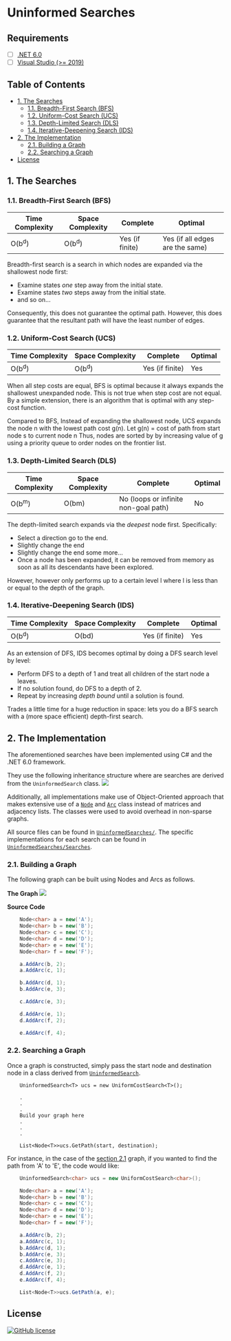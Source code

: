 # Uninformed Searches

## Requirements
- [ ] [.NET 6.0](https://dotnet.microsoft.com/download/dotnet/6.0)
- [ ] [Visual Studio (>= 2019)](https://visualstudio.microsoft.com/vs/)

## Table of Contents
- [1. The Searches](#1-the-searches)
  - [1.1. Breadth-First Search (BFS)](#11-breadth-first-search-bfs)
  - [1.2. Uniform-Cost Search (UCS)](#12-uniform-cost-search-ucs)
  - [1.3. Depth-Limited Search (DLS)](#13-depth-limited-search-dls)
  - [1.4. Iterative-Deepening Search (IDS)](#14-iterative-deepening-search-ids)
- [2. The Implementation](#2-the-implementation)
  - [2.1. Building a Graph](#21-building-a-graph)
  - [2.2. Searching a Graph](#22-searching-a-graph)
- [License](#license)

## 1. The Searches

### 1.1. Breadth-First Search (BFS)
| Time Complexity  | Space Complexity | Complete        | Optimal                         |
|------------------|------------------|-----------------|---------------------------------|
| O(b<sup>d</sup>) | O(b<sup>d</sup>) | Yes (if finite) | Yes (if all edges are the same) 

Breadth-first search is a search in which nodes are expanded via the shallowest node first:
- Examine states *one* step away from the initial state.
- Examine states *two* steps away from the initial state.
- and so on...

Consequently, this does not guarantee the optimal path. However, this does guarantee that the resultant path will have the least number of edges.

### 1.2. Uniform-Cost Search (UCS)
| Time Complexity  | Space Complexity | Complete        | Optimal                         |
|------------------|------------------|-----------------|---------------------------------|
| O(b<sup>d</sup>) | O(b<sup>d</sup>) | Yes (if finite) | Yes 

When all step costs are equal, BFS is optimal because it always expands the shallowest unexpanded node. This is not true when step cost are not equal. By a simple extension, there is an algorithm that is optimal with any step-cost function.

Compared to BFS, Instead of expanding the shallowest node, UCS expands the node n with the lowest path cost g(n).
Let g(n) = cost of path from start node s to current node n
Thus, nodes are sorted by by increasing value of g using a priority queue to order nodes on the frontier list.

### 1.3. Depth-Limited Search (DLS)
| Time Complexity  | Space Complexity | Complete        | Optimal                         |
|------------------|------------------|-----------------|---------------------------------|
| O(b<sup>m</sup>) | O(bm) | No (loops or infinite non-goal path) | No

The depth-limited search expands via the *deepest* node first. Specifically:
- Select a direction go to the end.
- Slightly change the end
- Slightly change the end some more...
- Once a node has been expanded, it can be removed from memory as soon as all its descendants have been explored.

However, however only performs up to a certain level l where l is less than or equal to the depth of the graph.

### 1.4. Iterative-Deepening Search (IDS)
| Time Complexity  | Space Complexity | Complete        | Optimal                         |
|------------------|------------------|-----------------|---------------------------------|
| O(b<sup>d</sup>) | O(bd) | Yes (if finite) | Yes 

As an extension of DFS, IDS becomes optimal by doing a DFS search level by level:

- Perform DFS to a depth of 1 and treat all children of the start node a leaves.
- If no solution found, do DFS to a depth of 2.
- Repeat by increasing *depth bound* until a solution is found.

Trades a little time for a huge reduction in space: lets you do a BFS search with a (more space efficient) depth-first search.

## 2. The Implementation
The aforementioned searches have been implemented using C# and the .NET 6.0 framework.

They use the following inheritance structure where are searches are derived from the `UninformedSearch` class.
![](docs/inheritance.svg)

Additionally, all implementations make use of Object-Oriented approach that makes extensive use of a [`Node`](UninformedSearches/Node.cs) and [`Arc`](UninformedSearches/Arc.cs) class instead of matrices and adjacency lists. The classes were used to avoid overhead in non-sparse graphs.

All source files can be found in [`UninformedSearches/`](UninformedSearches/). 
The specific implementations for each search can be found in [`UninformedSearches/Searches`](UninformedSearches/Searches).

### 2.1. Building a Graph

The following graph can be built using Nodes and Arcs as follows.

**The Graph**
![](docs/graph.svg)

**Source Code**
```c#
    Node<char> a = new('A');
    Node<char> b = new('B');
    Node<char> c = new('C');
    Node<char> d = new('D');
    Node<char> e = new('E');
    Node<char> f = new('F');

    a.AddArc(b, 2);
    a.AddArc(c, 1);

    b.AddArc(d, 1);
    b.AddArc(e, 3);

    c.AddArc(e, 3);

    d.AddArc(e, 1);
    d.AddArc(f, 2);

    e.AddArc(f, 4);
```

### 2.2. Searching a Graph
Once a graph is constructed, simply pass the start node and destination node in a class derived from [`UninformedSearch`](UninformedSearches/Searches/UninformedSearch.cs).

```#
    UninformedSearch<T> ucs = new UniformCostSearch<T>();

    .
    .
    .
    Build your graph here
    .
    .
    .

    List<Node<T>>ucs.GetPath(start, destination);
```

For instance, in the case of the [section 2.1](#21-building-a-graph) graph, if you wanted to find the path from 'A' to 'E', the code would like:
```c#
    UninformedSearch<char> ucs = new UniformCostSearch<char>();

    Node<char> a = new('A');
    Node<char> b = new('B');
    Node<char> c = new('C');
    Node<char> d = new('D');
    Node<char> e = new('E');
    Node<char> f = new('F');

    a.AddArc(b, 2);
    a.AddArc(c, 1);
    b.AddArc(d, 1);
    b.AddArc(e, 3);
    c.AddArc(e, 3);
    d.AddArc(e, 1);
    d.AddArc(f, 2);
    e.AddArc(f, 4);

    List<Node<T>>ucs.GetPath(a, e);
```

## License
[![GitHub license](https://img.shields.io/badge/license-MIT-blue.svg)](LICENSE.md)
